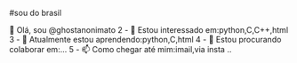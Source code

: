 #sou do brasil

👋 Olá, sou @ghostanonimato 
2 - 👀 Estou interessado em:python,C,C++,html
3 - 🌱 Atualmente estou aprendendo:python,C,html
4 - 💞️ Estou procurando colaborar em:... 
5 - 📫 Como chegar até mim:imail,via insta ..

<!---
ghostanonimato/ghostanonimato is a ✨ special ✨ repository because its `README.md` (this file) appears on your GitHub profile.
You can click the Preview link to take a look at your changes.
--->
